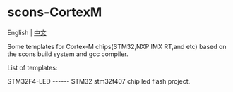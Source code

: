 # scons-CortexM

English | [中文](README-zh.md) 

Some templates for Cortex-M chips(STM32,NXP IMX RT,and etc) based on the scons build system and gcc compiler.

List of templates:

STM32F4-LED   ------   STM32 stm32f407 chip led flash project.

